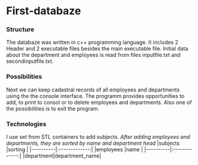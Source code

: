# First-databaze
### Structure
The databaze was written in c++ programming language. It includes 2 Header and 2 executable files besides the main executable file. 
Initial data about the department and employees is read from files inputfile.txt and secondinputfile.txt.
### Possibilities
Next we can keep cadastral records of all employees and departments using the the console interface.
The programm provides opportunities to add, to print to consol or to delete employees and departments. Also one of the possibilities is to exit the program.
### Technologies
I use set from STL containers to add subjects.
*After adding employees and departments, they are sorted by name and department head*
|subjects  |sorting        |
|----------|:-------------:|
|employees |name           |
|----------|:-------------:|
|department|department_name|

